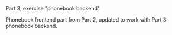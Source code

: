 Part 3, exercise "phonebook backend". 

Phonebook frontend part from Part 2, updated to work with Part 3 phonebook backend.